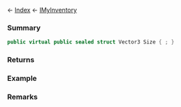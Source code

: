 ← [Index](Api-Index) ← [IMyInventory](VRage.Game.ModAPI.Ingame.IMyInventory)

### Summary

```csharp
public virtual public sealed struct Vector3 Size { ; }
```

### Returns

### Example

### Remarks

